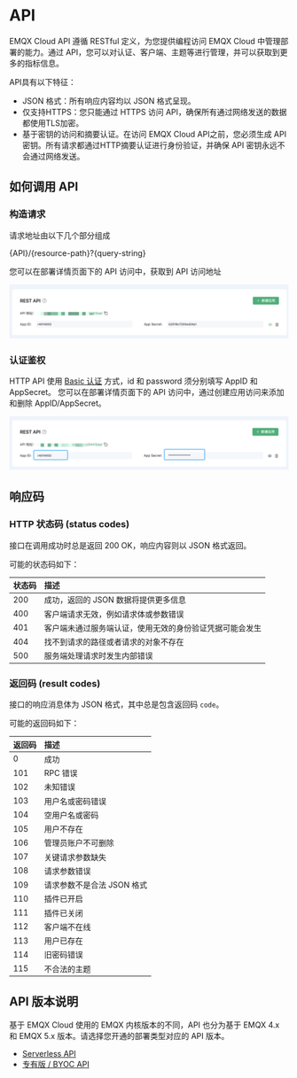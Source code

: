 # API

EMQX Cloud API 遵循 RESTful 定义，为您提供编程访问 EMQX Cloud 中管理部署的能力。通过 API，您可以对认证、客户端、主题等进行管理，并可以获取到更多的指标信息。



API具有以下特征：

- JSON 格式：所有响应内容均以 JSON 格式呈现。
- 仅支持HTTPS：您只能通过 HTTPS 访问 API，确保所有通过网络发送的数据都使用TLS加密。
- 基于密钥的访问和摘要认证。在访问 EMQX Cloud API之前，您必须生成 API 密钥。所有请求都通过HTTP摘要认证进行身份验证，并确保 API 密钥永远不会通过网络发送。

## 如何调用 API

### 构造请求

请求地址由以下几个部分组成

{API}/{resource-path}?{query-string}

您可以在部署详情页面下的 API 访问中，获取到 API 访问地址

![api—access](./_assets/api_access.png)

### 认证鉴权

HTTP API 使用 [Basic 认证](https://zh.m.wikipedia.org/zh-hans/HTTP%E5%9F%BA%E6%9C%AC%E8%AE%A4%E8%AF%81) 方式，id 和 password 须分别填写 AppID 和 AppSecret。 您可以在部署详情页面下的 API 访问中，通过创建应用访问来添加和删除 AppID/AppSecret。

![api-app](./_assets/api_secret.png)

## 响应码

### HTTP 状态码 (status codes)

接口在调用成功时总是返回 200 OK，响应内容则以 JSON 格式返回。

可能的状态码如下：

| 状态码 | 描述                                                     |
| :----- | :------------------------------------------------------- |
| 200    | 成功，返回的 JSON 数据将提供更多信息                     |
| 400    | 客户端请求无效，例如请求体或参数错误                     |
| 401    | 客户端未通过服务端认证，使用无效的身份验证凭据可能会发生 |
| 404    | 找不到请求的路径或者请求的对象不存在                     |
| 500    | 服务端处理请求时发生内部错误                             |

### 返回码 (result codes)

接口的响应消息体为 JSON 格式，其中总是包含返回码 `code`。

可能的返回码如下：

| 返回码 | 描述                       |
| :----- | :------------------------- |
| 0      | 成功                       |
| 101    | RPC 错误                   |
| 102    | 未知错误                   |
| 103    | 用户名或密码错误           |
| 104    | 空用户名或密码             |
| 105    | 用户不存在                 |
| 106    | 管理员账户不可删除         |
| 107    | 关键请求参数缺失           |
| 108    | 请求参数错误               |
| 109    | 请求参数不是合法 JSON 格式 |
| 110    | 插件已开启                 |
| 111    | 插件已关闭                 |
| 112    | 客户端不在线               |
| 113    | 用户已存在                 |
| 114    | 旧密码错误                 |
| 115    | 不合法的主题               |



## API 版本说明

基于 EMQX Cloud 使用的 EMQX 内核版本的不同，API 也分为基于 EMQX 4.x 和 EMQX 5.x 版本。请选择您开通的部署类型对应的 API 版本。

- [Serverless API](./serverless.md)
- [专有版 / BYOC API](./dedicated.md)

